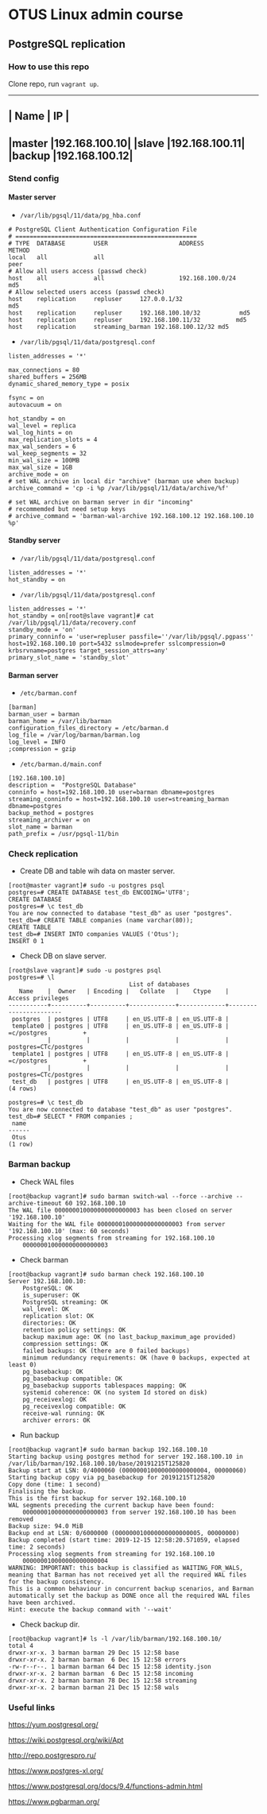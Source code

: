 
# OTUS Linux admin course

## PostgreSQL replication

### How to use this repo

Clone repo, run `vagrant up`. 

------------------------
| Name  | IP           |
------------------------
|master	|192.168.100.10|
|slave	|192.168.100.11|
|backup |192.168.100.12|
------------------------

### Stend config

#### Master server

* `/var/lib/pgsql/11/data/pg_hba.conf` 
```
# PostgreSQL Client Authentication Configuration File
# ===================================================
# TYPE  DATABASE        USER                    ADDRESS                        METHOD
local   all             all                                                    peer
# Allow all users access (passwd check) 
host    all             all                     192.168.100.0/24               md5
# Allow selected users access (passwd check)
host    replication     repluser     127.0.0.1/32                   md5
host    replication     repluser     192.168.100.10/32           md5
host    replication     repluser     192.168.100.11/32          md5
host    replication     streaming_barman 192.168.100.12/32 md5
```

* `/var/lib/pgsql/11/data/postgresql.conf`
```
listen_addresses = '*'

max_connections = 80
shared_buffers = 256MB
dynamic_shared_memory_type = posix

fsync = on
autovacuum = on

hot_standby = on
wal_level = replica
wal_log_hints = on
max_replication_slots = 4
max_wal_senders = 6
wal_keep_segments = 32
min_wal_size = 100MB
max_wal_size = 1GB
archive_mode = on
# set WAL archive in local dir "archive" (barman use when backup)
archive_command = 'cp -i %p /var/lib/pgsql/11/data/archive/%f'

# set WAL archive on barman server in dir "incoming"
# recommemded but need setup keys 
# archive_command = 'barman-wal-archive 192.168.100.12 192.168.100.10 %p'
```

#### Standby server

* `/var/lib/pgsql/11/data/postgresql.conf`
```
listen_addresses = '*'
hot_standby = on
```

* `/var/lib/pgsql/11/data/postgresql.conf`
```
listen_addresses = '*'
hot_standby = on[root@slave vagrant]# cat /var/lib/pgsql/11/data/recovery.conf
standby_mode = 'on'
primary_conninfo = 'user=repluser passfile=''/var/lib/pgsql/.pgpass'' host=192.168.100.10 port=5432 sslmode=prefer sslcompression=0 krbsrvname=postgres target_session_attrs=any'
primary_slot_name = 'standby_slot'
```

#### Barman server

* `/etc/barman.conf`
```
[barman]
barman_user = barman
barman_home = /var/lib/barman
configuration_files_directory = /etc/barman.d
log_file = /var/log/barman/barman.log
log_level = INFO
;compression = gzip
```

* `/etc/barman.d/main.conf`
```
[192.168.100.10]
description =  "PostgreSQL Database"
conninfo = host=192.168.100.10 user=barman dbname=postgres
streaming_conninfo = host=192.168.100.10 user=streaming_barman dbname=postgres
backup_method = postgres
streaming_archiver = on
slot_name = barman
path_prefix = /usr/pgsql-11/bin
```

### Check replication

* Create DB and table wih data on master server.
```
[root@master vagrant]# sudo -u postgres psql
postgres=# CREATE DATABASE test_db ENCODING='UTF8';
CREATE DATABASE
postgres=# \c test_db
You are now connected to database "test_db" as user "postgres".
test_db=# CREATE TABLE companies (name varchar(80));
CREATE TABLE
test_db=# INSERT INTO companies VALUES ('Otus');
INSERT 0 1

```

* Check DB on slave server.
```
[root@slave vagrant]# sudo -u postgres psql
postgres=# \l
                                  List of databases
   Name    |  Owner   | Encoding |   Collate   |    Ctype    |   Access privileges   
-----------+----------+----------+-------------+-------------+-----------------------
 postgres  | postgres | UTF8     | en_US.UTF-8 | en_US.UTF-8 | 
 template0 | postgres | UTF8     | en_US.UTF-8 | en_US.UTF-8 | =c/postgres          +
           |          |          |             |             | postgres=CTc/postgres
 template1 | postgres | UTF8     | en_US.UTF-8 | en_US.UTF-8 | =c/postgres          +
           |          |          |             |             | postgres=CTc/postgres
 test_db   | postgres | UTF8     | en_US.UTF-8 | en_US.UTF-8 | 
(4 rows)

postgres=# \c test_db
You are now connected to database "test_db" as user "postgres".
test_db=# SELECT * FROM companies ;
 name 
------
 Otus
(1 row)
```

### Barman backup

* Check WAL files
```
[root@backup vagrant]# sudo barman switch-wal --force --archive --archive-timeout 60 192.168.100.10
The WAL file 000000010000000000000003 has been closed on server '192.168.100.10'
Waiting for the WAL file 000000010000000000000003 from server '192.168.100.10' (max: 60 seconds)
Processing xlog segments from streaming for 192.168.100.10
	000000010000000000000003
```

* Check barman
```
[root@backup vagrant]# sudo barman check 192.168.100.10
Server 192.168.100.10:
	PostgreSQL: OK
	is_superuser: OK
	PostgreSQL streaming: OK
	wal_level: OK
	replication slot: OK
	directories: OK
	retention policy settings: OK
	backup maximum age: OK (no last_backup_maximum_age provided)
	compression settings: OK
	failed backups: OK (there are 0 failed backups)
	minimum redundancy requirements: OK (have 0 backups, expected at least 0)
	pg_basebackup: OK
	pg_basebackup compatible: OK
	pg_basebackup supports tablespaces mapping: OK
	systemid coherence: OK (no system Id stored on disk)
	pg_receivexlog: OK
	pg_receivexlog compatible: OK
	receive-wal running: OK
	archiver errors: OK
```

* Run backup
```
[root@backup vagrant]# sudo barman backup 192.168.100.10
Starting backup using postgres method for server 192.168.100.10 in /var/lib/barman/192.168.100.10/base/20191215T125820
Backup start at LSN: 0/4000060 (000000010000000000000004, 00000060)
Starting backup copy via pg_basebackup for 20191215T125820
Copy done (time: 1 second)
Finalising the backup.
This is the first backup for server 192.168.100.10
WAL segments preceding the current backup have been found:
	000000010000000000000003 from server 192.168.100.10 has been removed
Backup size: 94.0 MiB
Backup end at LSN: 0/6000000 (000000010000000000000005, 00000000)
Backup completed (start time: 2019-12-15 12:58:20.571059, elapsed time: 2 seconds)
Processing xlog segments from streaming for 192.168.100.10
	000000010000000000000004
WARNING: IMPORTANT: this backup is classified as WAITING_FOR_WALS, meaning that Barman has not received yet all the required WAL files for the backup consistency.
This is a common behaviour in concurrent backup scenarios, and Barman automatically set the backup as DONE once all the required WAL files have been archived.
Hint: execute the backup command with '--wait'
```

* Check backup dir.
```
[root@backup vagrant]# ls -l /var/lib/barman/192.168.100.10/
total 4
drwxr-xr-x. 3 barman barman 29 Dec 15 12:58 base
drwxr-xr-x. 2 barman barman  6 Dec 15 12:58 errors
-rw-r--r--. 1 barman barman 64 Dec 15 12:58 identity.json
drwxr-xr-x. 2 barman barman  6 Dec 15 12:58 incoming
drwxr-xr-x. 2 barman barman 78 Dec 15 12:58 streaming
drwxr-xr-x. 2 barman barman 21 Dec 15 12:58 wals
```

### Useful links

https://yum.postgresql.org/

https://wiki.postgresql.org/wiki/Apt

http://repo.postgrespro.ru/

https://www.postgres-xl.org/

https://www.postgresql.org/docs/9.4/functions-admin.html

https://www.pgbarman.org/